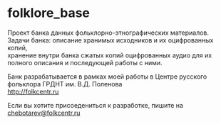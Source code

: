 # folklore_base
Проект банка данных фольклорно-этнографических материалов. <br>
Задачи банка: описание хранимых исходников и их оцифрованных копий, <br> 
хранение внутри банка сжатых копий оцифрованных аудио для их полного описания и последующей работы с ними. <br>

Банк разрабатывается в рамках моей работы в Центре русского фольклора ГРДНТ им. В.Д. Поленова<br>
http://folkcentr.ru

Если вы хотите присоедениться к разработке, пишите на chebotarev@folkcentr.ru
